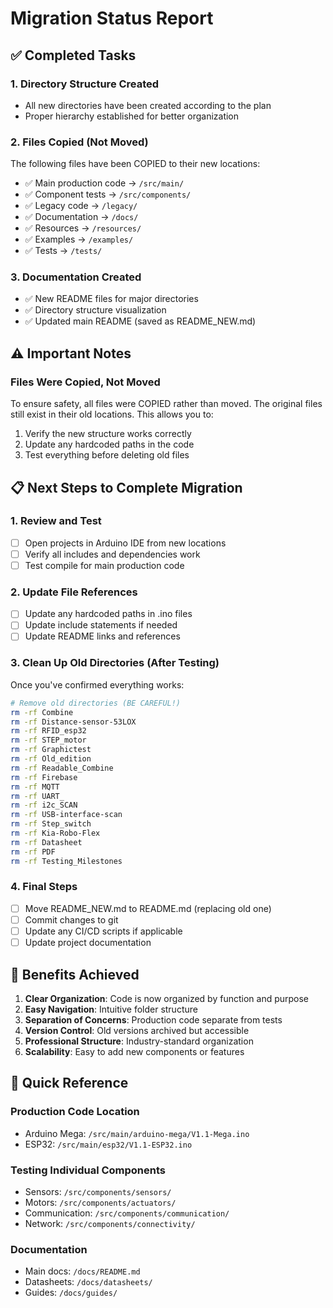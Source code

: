 # Migration Status Report

## ✅ Completed Tasks

### 1. Directory Structure Created
- All new directories have been created according to the plan
- Proper hierarchy established for better organization

### 2. Files Copied (Not Moved)
The following files have been COPIED to their new locations:
- ✅ Main production code → `/src/main/`
- ✅ Component tests → `/src/components/`
- ✅ Legacy code → `/legacy/`
- ✅ Documentation → `/docs/`
- ✅ Resources → `/resources/`
- ✅ Examples → `/examples/`
- ✅ Tests → `/tests/`

### 3. Documentation Created
- ✅ New README files for major directories
- ✅ Directory structure visualization
- ✅ Updated main README (saved as README_NEW.md)

## ⚠️ Important Notes

### Files Were Copied, Not Moved
To ensure safety, all files were COPIED rather than moved. The original files still exist in their old locations. This allows you to:
1. Verify the new structure works correctly
2. Update any hardcoded paths in the code
3. Test everything before deleting old files

## 📋 Next Steps to Complete Migration

### 1. Review and Test
- [ ] Open projects in Arduino IDE from new locations
- [ ] Verify all includes and dependencies work
- [ ] Test compile for main production code

### 2. Update File References
- [ ] Update any hardcoded paths in .ino files
- [ ] Update include statements if needed
- [ ] Update README links and references

### 3. Clean Up Old Directories (After Testing)
Once you've confirmed everything works:
```bash
# Remove old directories (BE CAREFUL!)
rm -rf Combine
rm -rf Distance-sensor-53LOX
rm -rf RFID_esp32
rm -rf STEP_motor
rm -rf Graphictest
rm -rf Old_edition
rm -rf Readable_Combine
rm -rf Firebase
rm -rf MQTT
rm -rf UART_
rm -rf i2c_SCAN
rm -rf USB-interface-scan
rm -rf Step_switch
rm -rf Kia-Robo-Flex
rm -rf Datasheet
rm -rf PDF
rm -rf Testing_Milestones
```

### 4. Final Steps
- [ ] Move README_NEW.md to README.md (replacing old one)
- [ ] Commit changes to git
- [ ] Update any CI/CD scripts if applicable
- [ ] Update project documentation

## 🎯 Benefits Achieved

1. **Clear Organization**: Code is now organized by function and purpose
2. **Easy Navigation**: Intuitive folder structure
3. **Separation of Concerns**: Production code separate from tests
4. **Version Control**: Old versions archived but accessible
5. **Professional Structure**: Industry-standard organization
6. **Scalability**: Easy to add new components or features

## 📝 Quick Reference

### Production Code Location
- Arduino Mega: `/src/main/arduino-mega/V1.1-Mega.ino`
- ESP32: `/src/main/esp32/V1.1-ESP32.ino`

### Testing Individual Components
- Sensors: `/src/components/sensors/`
- Motors: `/src/components/actuators/`
- Communication: `/src/components/communication/`
- Network: `/src/components/connectivity/`

### Documentation
- Main docs: `/docs/README.md`
- Datasheets: `/docs/datasheets/`
- Guides: `/docs/guides/`
